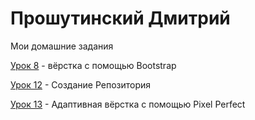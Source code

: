 
# Прошутинский Дмитрий
Мои домашние задания

[Урок 8](https://dman47.github.io/Lesson_8/) - вёрстка с помощью Bootstrap

[Урок 12](https://dman47.github.io/Lesson_12/ "Моё готовое дз") - Создание Репозитория

[Урок 13](https://dman47.github.io/lesson_13/) - Адаптивная вёрстка с помощью Pixel Perfect

